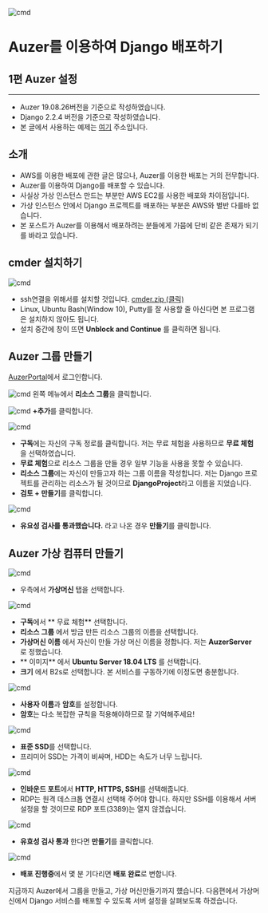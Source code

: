 ![cmd](https://github.com/KoEonYack/PracticeCoding/blob/master/Article/Web/0.jpg)
# Auzer를 이용하여 Django 배포하기
## 1편 Auzer 설정
------------------------
* Auzer 19.08.26버전을 기준으로 작성하였습니다. 
* Django 2.2.4 버전을 기준으로 작성하였습니다. 
* 본 글에서 사용하는 예제는 [여기](https://github.com/KoEonYack/Everyone-Exercise)  주소입니다.



## 소개
- AWS를 이용한 배포에 관한 글은 많으나, Auzer를 이용한 배포는 거의 전무합니다. 
- Auzer를 이용하여 Django를 배포할 수 있습니다. 
- 사실상 가상 인스턴스 만드는 부분만 AWS EC2를 사용한 배포와 차이점입니다. 
- 가상 인스턴스 안에서 Django 프로젝트를 배포하는 부분은 AWS와 별반 다를바 없습니다.  
- 본 포스트가 Auzer를 이용해서 배포하려는 분들에게 가뭄에 단비 같은 존재가 되기를 바라고 있습니다.

## cmder 설치하기
![cmd](https://github.com/KoEonYack/PracticeCoding/blob/master/Article/Web/1.jpg)
- ssh연결을 위해서를 설치할 것입니다. [cmder.zip (클릭)](https://github.com/cmderdev/cmder/releases/download/v1.3.2/cmder.zip) 
- Linux, Ubuntu Bash(Window 10), Putty를 잘 사용할 줄 아신다면 본 프로그램은 설치하지 않아도 됩니다.
- 설치 중간에 창이 뜨면 __Unblock and Continue__ 를 클릭하면 됩니다. 

## Auzer 그룹 만들기

[AuzerPortal](https://portal.azure.com/)에서 로그인합니다.

![cmd](https://github.com/KoEonYack/PracticeCoding/blob/master/Article/Web/2.jpg)
왼쪽 메뉴에서 **리소스 그룹**을 클릭합니다.

![cmd](https://github.com/KoEonYack/PracticeCoding/blob/master/Article/Web/3.jpg)
**+추가**를 클릭합니다.

![cmd](https://github.com/KoEonYack/PracticeCoding/blob/master/Article/Web/4.jpg)
- **구독**에는 자신의 구독 정로를 클릭합니다. 저는 무료 체험을 사용하므로 **무료 체험**을 선택하였습니다.
- **무료 체험**으로 리소스 그룹을 만들 경우 일부 기능을 사용을 못할 수 있습니다.
- **리소스 그룹**에는 자신이 만들고자 하는 그룹 이름을 작성합니다. 저는 Django 프로젝트를 관리하는 리소스가 될 것이므로 **DjangoProject**라고 이름을 지었습니다. 
- **검토 + 만들기**를 클릭합니다. 

![cmd](https://github.com/KoEonYack/PracticeCoding/blob/master/Article/Web/5.jpg)
- **유요성 검사를 통과했습니다.** 라고 나온 경우 **만들기**를 클릭합니다.

## Auzer 가상 컴퓨터 만들기
![cmd](https://github.com/KoEonYack/PracticeCoding/blob/master/Article/Web/6.jpg)
- 우측에서 **가상머신** 탭을 선택합니다.

![cmd](https://github.com/KoEonYack/PracticeCoding/blob/master/Article/Web/7.jpg)
- **구독**에서 ** 무료 체험** 선택합니다.
- **리소스 그룹** 에서 방금 만든 리소스 그룹의 이름을 선택합니다. 
- **가상머신 이름** 에서 자신이 만들 가상 머신 이름을 정합니다. 저는 **AuzerServer** 로 정했습니다.
- ** 이미지** 에서 **Ubuntu Server 18.04 LTS** 를 선택합니다.
- **크기** 에서 B2s로 선택합니다. 본 서비스를 구동하기에 이정도면 충분합니다. 


![cmd](https://github.com/KoEonYack/PracticeCoding/blob/master/Article/Web/8.jpg)
- **사용자 이름**과 **암호**를 설정합니다. 
- **암호**는 다소 복잡한 규칙을 적용해야하므로 잘 기억해주세요!

![cmd](https://github.com/KoEonYack/PracticeCoding/blob/master/Article/Web/9.jpg)
- **표준 SSD**를 선택합니다.
- 프리미어 SSD는 가격이 비싸며, HDD는 속도가 너무 느립니다.

![cmd](https://github.com/KoEonYack/PracticeCoding/blob/master/Article/Web/10.jpg)
- **인바운드 포트**에서 **HTTP, HTTPS, SSH**를 선택해줍니다.
- RDP는 원격 데스크톱 연결시 선택해 주어야 합니다. 하지만 SSH를 이용해서 서버 설정을 할 것이므로 RDP 포트(3389)는 열지 않겠습니다. 

![cmd](https://github.com/KoEonYack/PracticeCoding/blob/master/Article/Web/11.jpg)
- **유효성 검사 통과** 한다면 **만들기**를 클릭합니다.

![cmd](https://github.com/KoEonYack/PracticeCoding/blob/master/Article/Web/12.jpg)
- **배포 진행중**에서 몇 분 기다리면 **배포 완료**로 변합니다.

지금까지 Auzer에서 그룹을 만들고, 가상 머신만들기까지 헀습니다.
다음편에서 가상머신에서 Django 서비스를 배포할 수 있도록 서버 설정을 살펴보도록 하겠습니다. 
